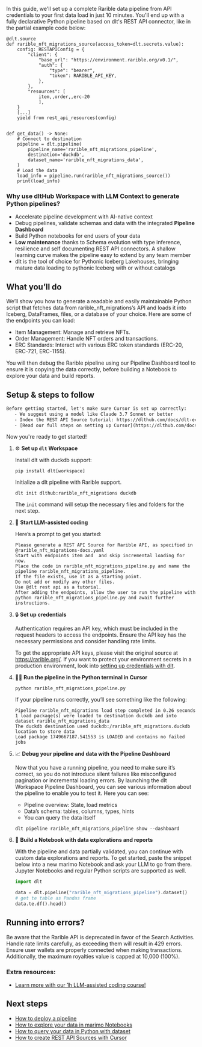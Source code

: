 In this guide, we'll set up a complete Rarible data pipeline from API credentials to your first data load in just 10 minutes. You'll end up with a fully declarative Python pipeline based on dlt's REST API connector, like in the partial example code below:

```python-outcome
@dlt.source
def rarible_nft_migrations_source(access_token=dlt.secrets.value):
    config: RESTAPIConfig = {
        "client": {
            "base_url": "https://environment.rarible.org/v0.1/",
            "auth": {
                "type": "bearer",
                "token": RARIBLE_API_KEY,
            },
        },
        "resources": [
            item,,order,,erc-20
            ],
    }
    [...]
    yield from rest_api_resources(config)


def get_data() -> None:
    # Connect to destination
    pipeline = dlt.pipeline(
        pipeline_name='rarible_nft_migrations_pipeline',
        destination='duckdb',
        dataset_name='rarible_nft_migrations_data', 
    )
    # Load the data
    load_info = pipeline.run(rarible_nft_migrations_source())
    print(load_info) 
```

### Why use dltHub Workspace with LLM Context to generate Python pipelines?

- Accelerate pipeline development with AI-native context
- Debug pipelines, validate schemas and data with the integrated **Pipeline Dashboard**
- Build Python notebooks for end users of your data
- **Low maintenance** thanks to Schema evolution with type inference, resilience and self documenting REST API connectors. A shallow learning curve makes the pipeline easy to extend by any team member
- dlt is the tool of choice for Pythonic Iceberg Lakehouses, bringing mature data loading to pythonic Iceberg with or without catalogs

## What you’ll do

We’ll show you how to generate a readable and easily maintainable Python script that fetches data from rarible_nft_migrations’s API and loads it into Iceberg, DataFrames, files, or a database of your choice. Here are some of the endpoints you can load:

- Item Management: Manage and retrieve NFTs.
- Order Management: Handle NFT orders and transactions.
- ERC Standards: Interact with various ERC token standards (ERC-20, ERC-721, ERC-1155).

You will then debug the Rarible pipeline using our Pipeline Dashboard tool to ensure it is copying the data correctly, before building a Notebook to explore your data and build reports.

## Setup & steps to follow

```default
Before getting started, let's make sure Cursor is set up correctly:
   - We suggest using a model like Claude 3.7 Sonnet or better
   - Index the REST API Source tutorial: https://dlthub.com/docs/dlt-ecosystem/verified-sources/rest_api/ and add it to context as **@dlt rest api**
   - [Read our full steps on setting up Cursor](https://dlthub.com/docs/dlt-ecosystem/llm-tooling/cursor-restapi#23-configuring-cursor-with-documentation)
```

Now you're ready to get started!

1. ⚙️ **Set up `dlt` Workspace**
    
    Install dlt with duckdb support:
    ```shell
    pip install dlt[workspace]
    ```

    Initialize a dlt pipeline with Rarible support.
    ```shell
    dlt init dlthub:rarible_nft_migrations duckdb
    ```

    The `init` command will setup the necessary files and folders for the next step.
    
2. 🤠 **Start LLM-assisted coding**
    
    Here’s a prompt to get you started:
    
    ```prompt
    Please generate a REST API Source for Rarible API, as specified in @rarible_nft_migrations-docs.yaml 
    Start with endpoints item and  and skip incremental loading for now. 
    Place the code in rarible_nft_migrations_pipeline.py and name the pipeline rarible_nft_migrations_pipeline. 
    If the file exists, use it as a starting point. 
    Do not add or modify any other files. 
    Use @dlt rest api as a tutorial. 
    After adding the endpoints, allow the user to run the pipeline with python rarible_nft_migrations_pipeline.py and await further instructions.
    ```

    
3. 🔒 **Set up credentials** 
    
    Authentication requires an API key, which must be included in the request headers to access the endpoints. Ensure the API key has the necessary permissions and consider handling rate limits.
    
    To get the appropriate API keys, please visit the original source at https://rarible.org/.
    If you want to protect your environment secrets in a production environment, look into [setting up credentials with dlt](https://dlthub.com/docs/walkthroughs/add_credentials).
    
4. 🏃‍♀️ **Run the pipeline in the Python terminal in Cursor**
    
    ```shell
    python rarible_nft_migrations_pipeline.py
    ```
    
    If your pipeline runs correctly, you’ll see something like the following:
    
    ```shell
    Pipeline rarible_nft_migrations load step completed in 0.26 seconds
    1 load package(s) were loaded to destination duckdb and into dataset rarible_nft_migrations_data
    The duckdb destination used duckdb:/rarible_nft_migrations.duckdb location to store data
    Load package 1749667187.541553 is LOADED and contains no failed jobs
    ```
    
5. 📈 **Debug your pipeline and data with the Pipeline Dashboard**

    Now that you have a running pipeline, you need to make sure it’s correct, so you do not introduce silent failures like misconfigured pagination or incremental loading errors. By launching the dlt Workspace Pipeline Dashboard, you can see various information about the pipeline to enable you to test it. Here you can see:
    - Pipeline overview: State, load metrics
    - Data’s schema: tables, columns, types, hints
    - You can query the data itself
    
    ```shell
    dlt pipeline rarible_nft_migrations_pipeline show --dashboard
    ```
    
6. 🐍 **Build a Notebook with data explorations and reports**

    With the pipeline and data partially validated, you can continue with custom data explorations and reports. To get started, paste the snippet below into a new marimo Notebook and ask your LLM to go from there. Jupyter Notebooks and regular Python scripts are supported as well.

    
    ```python
    import dlt

   data = dlt.pipeline("rarible_nft_migrations_pipeline").dataset()
   # get te table as Pandas frame
   data.te.df().head()
    ```

## Running into errors?

Be aware that the Rarible API is deprecated in favor of the Search Activities. Handle rate limits carefully, as exceeding them will result in 429 errors. Ensure user wallets are properly connected when making transactions. Additionally, the maximum royalties value is capped at 10,000 (100%).

### Extra resources:

- [Learn more with our 1h LLM-assisted coding course!](https://www.youtube.com/watch?v=GGid70rnJuM)

## Next steps

- [How to deploy a pipeline](https://dlthub.com/docs/walkthroughs/deploy-a-pipeline)
- [How to explore your data in marimo Notebooks](https://dlthub.com/docs/general-usage/dataset-access/marimo)
- [How to query your data in Python with dataset](https://dlthub.com/docs/general-usage/dataset-access/dataset)
- [How to create REST API Sources with Cursor](https://dlthub.com/docs/dlt-ecosystem/llm-tooling/cursor-restapi)